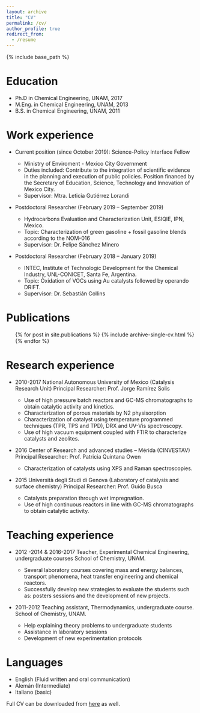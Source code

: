 ```yaml
---
layout: archive
title: "CV"
permalink: /cv/
author_profile: true
redirect_from:
  - /resume
---
```


{% include base_path %}

Education
======
* Ph.D in Chemical Engineering, UNAM, 2017 
* M.Eng. in Chemical Engineering, UNAM, 2013
* B.S. in Chemical Engineering, UNAM, 2011

Work experience
======
* Current position (since October 2019): Science-Policy Interface Fellow
  * Ministry of Enviroment - Mexico City Government
  * Duties included: Contribute to the integration of scientific evidence in the planning and execution of public policies. Position financed by the Secretary of Education, Science, Technology and Innovation of Mexico City.
  * Supervisor: Mtra. Leticia Gutiérrez Lorandi

* Postdoctoral Researcher (February 2019 – September 2019)
  * Hydrocarbons Evaluation and Characterization Unit, ESIQIE, IPN, Mexico.
  * Topic: Characterization of green gasoline + fossil gasoline blends according to the NOM-016
  * Supervisor: Dr. Felipe Sánchez Minero

* Postdoctoral Researcher (February 2018 – January 2019)
  * INTEC, Institute of Technologic Development for the Chemical Industry, UNL-CONICET, Santa Fe, Argentina.
  * Topic: Oxidation of VOCs using Au catalysts followed by operando DRIFT.
  * Supervisor: Dr. Sebastián Collins
  
Publications
======
  <ul>{% for post in site.publications %}
    {% include archive-single-cv.html %}
  {% endfor %}</ul>

Research experience
======

* 2010-2017
National Autonomous University of Mexico (Catalysis Research Unit)
Principal Researcher: Prof. Jorge Ramírez Solis
  * Use of high pressure batch reactors and GC-MS chromatographs to obtain catalytic activity and kinetics.
  * Characterization of porous materials by N2 physisorption
  * Characterization of catalyst using temperature programmed techniques (TPR, TPS and TPD), DRX and UV-Vis spectroscopy.
  * Use of high vacuum equipment coupled with FTIR to characterize catalysts and zeolites.

* 2016
Center of Research and advanced studies – Mérida (CINVESTAV)
Principal Researcher: Prof. Patricia Quintana Owen
  * Characterization of catalysts using XPS and Raman spectroscopies.

* 2015
Università degli Studi di Genova (Laboratory of catalysis and surface chemistry)
Principal Researcher: Prof. Guido Busca
  * Catalysts preparation through wet impregnation.
  * Use of high continuous reactors in line with GC-MS chromatographs to obtain catalytic activity.

Teaching experience
=====
* 2012 -2014 & 2016-2017
Teacher, Experimental Chemical Engineering, undergraduate courses
  School of Chemistry, UNAM.
  * Several laboratory courses covering mass and energy balances, transport phenomena, heat transfer engineering and chemical reactors.
  * Successfully develop new strategies to evaluate the students such as: posters sessions and the development of new projects.

* 2011-2012
Teaching assistant, Thermodynamics, undergraduate course.
 School of Chemistry, UNAM.
  * Help explaining theory problems to undergraduate students
  * Assistance in laboratory sessions
  * Development of new experimentation protocols

Languages
====

* English (Fluid written and oral communication)
* Alemán (Intermediate)
* Italiano (basic)

Full CV can be downloaded from [here](https://github.com/AlineVillarreal/alinevillarreal.github.io/blob/master/files/Aline%20Villarreal%20CV%20-%20MEXUS.pdf) as well.
